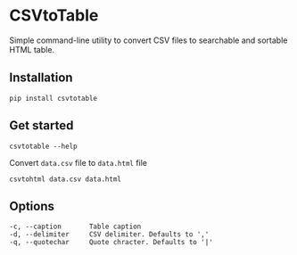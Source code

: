 # CSVtoTable
Simple command-line utility to convert CSV files to searchable and sortable HTML table.

## Installation
	pip install csvtotable

## Get started
	csvtotable --help

Convert `data.csv` file to `data.html` file

	csvtohtml data.csv data.html

## Options

	-c, --caption		Table caption
	-d, --delimiter		CSV delimiter. Defaults to ','
	-q, --quotechar		Quote chracter. Defaults to '|'